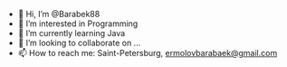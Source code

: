 - 👋 Hi, I’m @Barabek88
- 👀 I’m interested in Programming
- 🌱 I’m currently learning Java
- 💞️ I’m looking to collaborate on ...
- 📫 How to reach me: Saint-Petersburg, ermolovbarabaek@gmail.com

<!---
Barabek88/Barabek88 is a ✨ special ✨ repository because its `README.md` (this file) appears on your GitHub profile.
You can click the Preview link to take a look at your changes.
--->
